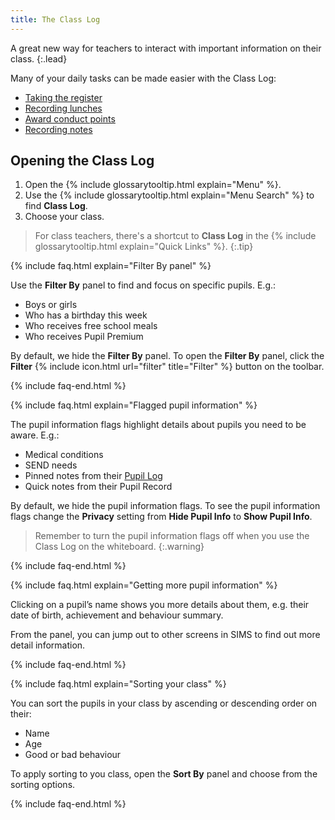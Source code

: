```yaml
---
title: The Class Log
---
```


A great new way for teachers to interact with important information on their class.
{:.lead}

Many of your daily tasks can be made easier with the Class Log:

* [Taking the register](take-register)
* [Recording lunches](dinner-register)
* [Award conduct points](conduct)
* [Recording notes](notes)

## Opening the Class Log

1. Open the {% include glossarytooltip.html explain="Menu" %}.
2. Use the {% include glossarytooltip.html explain="Menu Search" %} to find **Class Log**.
3. Choose your class.

> For class teachers, there's a shortcut to **Class Log** in the {% include glossarytooltip.html explain="Quick Links" %}.
{:.tip}

{% include faq.html explain="Filter By panel" %}

Use the **Filter By** panel to find and focus on specific pupils. E.g.:

* Boys or girls
* Who has a birthday this week
* Who receives free school meals
* Who receives Pupil Premium

By default, we hide the **Filter By** panel. To open the **Filter By** panel, click the **Filter** {% include icon.html url="filter" title="Filter" %} button on the toolbar.

{% include faq-end.html  %}

{% include faq.html explain="Flagged pupil information" %}

The pupil information flags highlight details about pupils you need to be aware. E.g.:

* Medical conditions
* SEND needs
* Pinned notes from their [Pupil Log](../plog/)
* Quick notes from their Pupil Record

By default, we hide the pupil information flags. To see the pupil information flags change the **Privacy** setting from **Hide Pupil Info** to **Show Pupil Info**.

> Remember to turn the pupil information flags off when you use the Class Log on the whiteboard.
{:.warning}

{% include faq-end.html  %}

{% include faq.html explain="Getting more pupil information" %}

Clicking on a pupil’s name shows you more details about them, e.g. their date of birth, achievement and behaviour summary.

From the panel, you can jump out to other screens in SIMS to find out more detail information.

{% include faq-end.html  %}

{% include faq.html explain="Sorting your class" %}

You can sort the pupils in your class by ascending or descending order on their:

* Name
* Age
* Good or bad behaviour

To apply sorting to you class, open the **Sort By** panel and choose from the sorting options.

{% include faq-end.html  %}